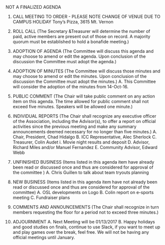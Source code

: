 NOT A FINALIZED AGENDA
1. CALL MEETING TO ORDER - PLEASE NOTE CHANGE OF VENUE DUE TO CAMPUS HOLIDAY
	Tony’s Pizza, 3615 Mt. Vernon

2. ROLL CALL 
	(The Secretary &Treasurer will determine the number of paid, active members are present out of those on record. A majority quorum must be established to hold a bonafide meeting.)

3. ADOPTION OF AGENDA 
	(The Committee will discuss this agenda and may choose to amend or edit the agenda. Upon conclusion of the discussion the Committee must adopt the agenda.) 

4. ADOPTION OF MINUTES 
	(The Committee will discuss those minutes and may choose to amend or edit the minutes. Upon conclusion of the discussion the Committee must adopt the minutes.)
	A. This Committee will consider the adoption of the minutes from 14-Oct-16.

5. PUBLIC COMMENT 
	(The Chair will take public comment on any action item on this agenda. The time allowed for public comment shall not exceed five minutes. Speakers will be allowed one minute.)

6.	INDIVIDUAL REPORTS 
	(The Chair shall recognize any executive officer of the Association, including the Advisor(s), to offer a report on official activities since the previous meeting and make any summary announcements deemed necessary for no longer than five minutes.)
	A. Chair, President, Chad Hidalgo
	B. ICC Representative, Alec Sherlock
	C. Treasurer, Colin Audet
		i.	Movie night results and deposit
	D. Advisor, Richard Miles and/or Manuel Fernandez 
	E. Community Advisor, Edward Webb

7.	UNFINISHED BUSINESS 
	(Items listed in this agenda item have already been read or discussed once and thus are considered for approval of the committee )
	A. Chris Guillen to talk about team tryouts planning

8. NEW BUSINESS 
	(Items listed in this agenda item have not already been read or discussed once and thus are considered for approval of the committee) 
	A. OSL developments on Logo
	B.	Colin report on e-sports meeting
	C.	Fundraiser plans


9.	COMMENTS AND ANNOUNCEMENTS 
	(The Chair shall recognize in turn members requesting the floor for a period not to exceed three minutes.)

10. ADJOURNMENT 
	A.	Next Meeting will be 01/13/2017 
	B.	Happy holidays and good studies on finals, continue to use Slack, if you want to meet up and play games over the break, feel free. We will not be having any official meetings until January.
